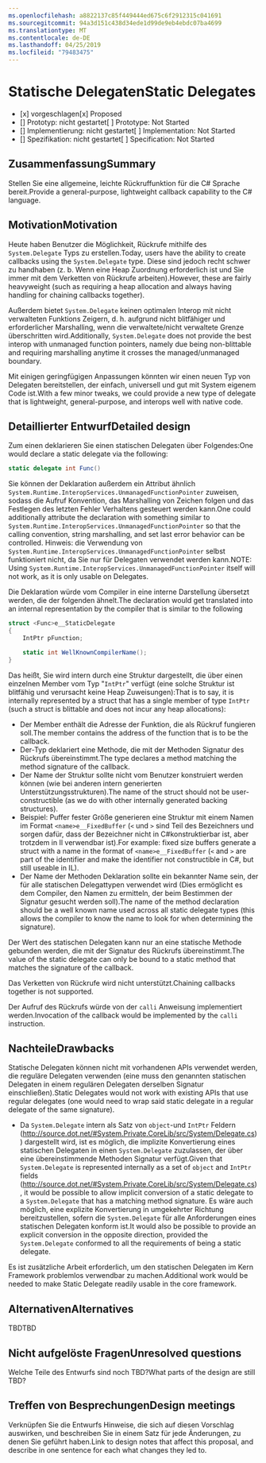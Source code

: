 ```yaml
---
ms.openlocfilehash: a8822137c85f449444ed675c6f2912315c041691
ms.sourcegitcommit: 94a3d151c438d34ede1d99de9eb4ebdc07ba4699
ms.translationtype: MT
ms.contentlocale: de-DE
ms.lasthandoff: 04/25/2019
ms.locfileid: "79483475"
---
```

# <a name="static-delegates"></a><span data-ttu-id="b126c-101">Statische Delegaten</span><span class="sxs-lookup"><span data-stu-id="b126c-101">Static Delegates</span></span>

* <span data-ttu-id="b126c-102">[x] vorgeschlagen</span><span class="sxs-lookup"><span data-stu-id="b126c-102">[x] Proposed</span></span>
* <span data-ttu-id="b126c-103">[] Prototyp: nicht gestartet</span><span class="sxs-lookup"><span data-stu-id="b126c-103">[ ] Prototype: Not Started</span></span>
* <span data-ttu-id="b126c-104">[] Implementierung: nicht gestartet</span><span class="sxs-lookup"><span data-stu-id="b126c-104">[ ] Implementation: Not Started</span></span>
* <span data-ttu-id="b126c-105">[] Spezifikation: nicht gestartet</span><span class="sxs-lookup"><span data-stu-id="b126c-105">[ ] Specification: Not Started</span></span>

## <a name="summary"></a><span data-ttu-id="b126c-106">Zusammenfassung</span><span class="sxs-lookup"><span data-stu-id="b126c-106">Summary</span></span>
[summary]: #summary

<span data-ttu-id="b126c-107">Stellen Sie eine allgemeine, leichte Rückruffunktion für die C# Sprache bereit.</span><span class="sxs-lookup"><span data-stu-id="b126c-107">Provide a general-purpose, lightweight callback capability to the C# language.</span></span>

## <a name="motivation"></a><span data-ttu-id="b126c-108">Motivation</span><span class="sxs-lookup"><span data-stu-id="b126c-108">Motivation</span></span>
[motivation]: #motivation

<span data-ttu-id="b126c-109">Heute haben Benutzer die Möglichkeit, Rückrufe mithilfe des `System.Delegate` Typs zu erstellen.</span><span class="sxs-lookup"><span data-stu-id="b126c-109">Today, users have the ability to create callbacks using the `System.Delegate` type.</span></span> <span data-ttu-id="b126c-110">Diese sind jedoch recht schwer zu handhaben (z. b. Wenn eine Heap Zuordnung erforderlich ist und Sie immer mit dem Verketten von Rückrufe arbeiten).</span><span class="sxs-lookup"><span data-stu-id="b126c-110">However, these are fairly heavyweight (such as requiring a heap allocation and always having handling for chaining callbacks together).</span></span>

<span data-ttu-id="b126c-111">Außerdem bietet `System.Delegate` keinen optimalen Interop mit nicht verwalteten Funktions Zeigern, d. h. aufgrund nicht blitfähiger und erforderlicher Marshalling, wenn die verwaltete/nicht verwaltete Grenze überschritten wird.</span><span class="sxs-lookup"><span data-stu-id="b126c-111">Additionally, `System.Delegate` does not provide the best interop with unmanaged function pointers, namely due being non-blittable and requiring marshalling anytime it crosses the managed/unmanaged boundary.</span></span>

<span data-ttu-id="b126c-112">Mit einigen geringfügigen Anpassungen könnten wir einen neuen Typ von Delegaten bereitstellen, der einfach, universell und gut mit System eigenem Code ist.</span><span class="sxs-lookup"><span data-stu-id="b126c-112">With a few minor tweaks, we could provide a new type of delegate that is lightweight, general-purpose, and interops well with native code.</span></span>

## <a name="detailed-design"></a><span data-ttu-id="b126c-113">Detaillierter Entwurf</span><span class="sxs-lookup"><span data-stu-id="b126c-113">Detailed design</span></span>
[design]: #detailed-design

<span data-ttu-id="b126c-114">Zum einen deklarieren Sie einen statischen Delegaten über Folgendes:</span><span class="sxs-lookup"><span data-stu-id="b126c-114">One would declare a static delegate via the following:</span></span>

```C#
static delegate int Func()
```

<span data-ttu-id="b126c-115">Sie können der Deklaration außerdem ein Attribut ähnlich `System.Runtime.InteropServices.UnmanagedFunctionPointer` zuweisen, sodass die Aufruf Konvention, das Marshalling von Zeichen folgen und das Festlegen des letzten Fehler Verhaltens gesteuert werden kann.</span><span class="sxs-lookup"><span data-stu-id="b126c-115">One could additionally attribute the declaration with something similar to `System.Runtime.InteropServices.UnmanagedFunctionPointer` so that the calling convention, string marshalling, and set last error behavior can be controlled.</span></span> <span data-ttu-id="b126c-116">Hinweis: die Verwendung von `System.Runtime.InteropServices.UnmanagedFunctionPointer` selbst funktioniert nicht, da Sie nur für Delegaten verwendet werden kann.</span><span class="sxs-lookup"><span data-stu-id="b126c-116">NOTE: Using `System.Runtime.InteropServices.UnmanagedFunctionPointer` itself will not work, as it is only usable on Delegates.</span></span>

<span data-ttu-id="b126c-117">Die Deklaration würde vom Compiler in eine interne Darstellung übersetzt werden, die der folgenden ähnelt.</span><span class="sxs-lookup"><span data-stu-id="b126c-117">The declaration would get translated into an internal representation by the compiler that is similar to the following</span></span>

```C#
struct <Func>e__StaticDelegate
{
    IntPtr pFunction;

    static int WellKnownCompilerName();
}
```

<span data-ttu-id="b126c-118">Das heißt, Sie wird intern durch eine Struktur dargestellt, die über einen einzelnen Member vom Typ "`IntPtr`" verfügt (eine solche Struktur ist blitfähig und verursacht keine Heap Zuweisungen):</span><span class="sxs-lookup"><span data-stu-id="b126c-118">That is to say, it is internally represented by a struct that has a single member of type `IntPtr` (such a struct is blittable and does not incur any heap allocations):</span></span>
* <span data-ttu-id="b126c-119">Der Member enthält die Adresse der Funktion, die als Rückruf fungieren soll.</span><span class="sxs-lookup"><span data-stu-id="b126c-119">The member contains the address of the function that is to be the callback.</span></span>
* <span data-ttu-id="b126c-120">Der-Typ deklariert eine Methode, die mit der Methoden Signatur des Rückrufs übereinstimmt.</span><span class="sxs-lookup"><span data-stu-id="b126c-120">The type declares a method matching the method signature of the callback.</span></span>
* <span data-ttu-id="b126c-121">Der Name der Struktur sollte nicht vom Benutzer konstruiert werden können (wie bei anderen intern generierten Unterstützungsstrukturen).</span><span class="sxs-lookup"><span data-stu-id="b126c-121">The name of the struct should not be user-constructible (as we do with other internally generated backing structures).</span></span>
 * <span data-ttu-id="b126c-122">Beispiel: Puffer fester Größe generieren eine Struktur mit einem Namen im Format `<name>e__FixedBuffer` (`<` und `>` sind Teil des Bezeichners und sorgen dafür, dass der Bezeichner nicht in C#konstruktierbar ist, aber trotzdem in Il verwendbar ist).</span><span class="sxs-lookup"><span data-stu-id="b126c-122">For example: fixed size buffers generate a struct with a name in the format of `<name>e__FixedBuffer` (`<` and `>` are part of the identifier and make the identifier not constructible in C#, but still useable in IL).</span></span>
* <span data-ttu-id="b126c-123">Der Name der Methoden Deklaration sollte ein bekannter Name sein, der für alle statischen Delegattypen verwendet wird (Dies ermöglicht es dem Compiler, den Namen zu ermitteln, der beim Bestimmen der Signatur gesucht werden soll).</span><span class="sxs-lookup"><span data-stu-id="b126c-123">The name of the method declaration should be a well known name used across all static delegate types (this allows the compiler to know the name to look for when determining the signature).</span></span>

<span data-ttu-id="b126c-124">Der Wert des statischen Delegaten kann nur an eine statische Methode gebunden werden, die mit der Signatur des Rückrufs übereinstimmt.</span><span class="sxs-lookup"><span data-stu-id="b126c-124">The value of the static delegate can only be bound to a static method that matches the signature of the callback.</span></span>

<span data-ttu-id="b126c-125">Das Verketten von Rückrufe wird nicht unterstützt.</span><span class="sxs-lookup"><span data-stu-id="b126c-125">Chaining callbacks together is not supported.</span></span>

<span data-ttu-id="b126c-126">Der Aufruf des Rückrufs würde von der `calli` Anweisung implementiert werden.</span><span class="sxs-lookup"><span data-stu-id="b126c-126">Invocation of the callback would be implemented by the `calli` instruction.</span></span>

## <a name="drawbacks"></a><span data-ttu-id="b126c-127">Nachteile</span><span class="sxs-lookup"><span data-stu-id="b126c-127">Drawbacks</span></span>
[drawbacks]: #drawbacks

<span data-ttu-id="b126c-128">Statische Delegaten können nicht mit vorhandenen APIs verwendet werden, die reguläre Delegaten verwenden (eine muss den genannten statischen Delegaten in einem regulären Delegaten derselben Signatur einschließen).</span><span class="sxs-lookup"><span data-stu-id="b126c-128">Static Delegates would not work with existing APIs that use regular delegates (one would need to wrap said static delegate in a regular delegate of the same signature).</span></span>
* <span data-ttu-id="b126c-129">Da `System.Delegate` intern als Satz von `object`-und `IntPtr` Feldern (http://source.dot.net/#System.Private.CoreLib/src/System/Delegate.cs)) dargestellt wird, ist es möglich, die implizite Konvertierung eines statischen Delegaten in einen `System.Delegate` zuzulassen, der über eine übereinstimmende Methoden Signatur verfügt.</span><span class="sxs-lookup"><span data-stu-id="b126c-129">Given that `System.Delegate` is represented internally as a set of `object` and `IntPtr` fields (http://source.dot.net/#System.Private.CoreLib/src/System/Delegate.cs), it would be possible to allow implicit conversion of a static delegate to a `System.Delegate` that has a matching method signature.</span></span> <span data-ttu-id="b126c-130">Es wäre auch möglich, eine explizite Konvertierung in umgekehrter Richtung bereitzustellen, sofern die `System.Delegate` für alle Anforderungen eines statischen Delegaten konform ist.</span><span class="sxs-lookup"><span data-stu-id="b126c-130">It would also be possible to provide an explicit conversion in the opposite direction, provided the `System.Delegate` conformed to all the requirements of being a static delegate.</span></span>

<span data-ttu-id="b126c-131">Es ist zusätzliche Arbeit erforderlich, um den statischen Delegaten im Kern Framework problemlos verwendbar zu machen.</span><span class="sxs-lookup"><span data-stu-id="b126c-131">Additional work would be needed to make Static Delegate readily usable in the core framework.</span></span>

## <a name="alternatives"></a><span data-ttu-id="b126c-132">Alternativen</span><span class="sxs-lookup"><span data-stu-id="b126c-132">Alternatives</span></span>
[alternatives]: #alternatives

<span data-ttu-id="b126c-133">TBD</span><span class="sxs-lookup"><span data-stu-id="b126c-133">TBD</span></span>

## <a name="unresolved-questions"></a><span data-ttu-id="b126c-134">Nicht aufgelöste Fragen</span><span class="sxs-lookup"><span data-stu-id="b126c-134">Unresolved questions</span></span>
[unresolved]: #unresolved-questions

<span data-ttu-id="b126c-135">Welche Teile des Entwurfs sind noch TBD?</span><span class="sxs-lookup"><span data-stu-id="b126c-135">What parts of the design are still TBD?</span></span>

## <a name="design-meetings"></a><span data-ttu-id="b126c-136">Treffen von Besprechungen</span><span class="sxs-lookup"><span data-stu-id="b126c-136">Design meetings</span></span>

<span data-ttu-id="b126c-137">Verknüpfen Sie die Entwurfs Hinweise, die sich auf diesen Vorschlag auswirken, und beschreiben Sie in einem Satz für jede Änderungen, zu denen Sie geführt haben.</span><span class="sxs-lookup"><span data-stu-id="b126c-137">Link to design notes that affect this proposal, and describe in one sentence for each what changes they led to.</span></span>



